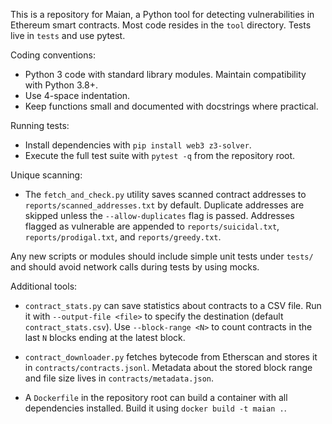 This is a repository for Maian, a Python tool for detecting vulnerabilities in Ethereum smart contracts. Most code resides in the `tool` directory. Tests live in `tests` and use pytest.

Coding conventions:
- Python 3 code with standard library modules. Maintain compatibility with Python 3.8+.
- Use 4-space indentation.
- Keep functions small and documented with docstrings where practical.

Running tests:
- Install dependencies with `pip install web3 z3-solver`.
- Execute the full test suite with `pytest -q` from the repository root.

Unique scanning:
- The `fetch_and_check.py` utility saves scanned contract addresses to
  `reports/scanned_addresses.txt` by default. Duplicate addresses are skipped
  unless the `--allow-duplicates` flag is passed.
  Addresses flagged as vulnerable are appended to
  `reports/suicidal.txt`, `reports/prodigal.txt`, and `reports/greedy.txt`.

Any new scripts or modules should include simple unit tests under `tests/` and should avoid network calls during tests by using mocks.

Additional tools:

- `contract_stats.py` can save statistics about contracts to a CSV file. Run it with
  `--output-file <file>` to specify the destination (default `contract_stats.csv`).
  Use `--block-range <N>` to count contracts in the last `N` blocks ending at the latest block.
- `contract_downloader.py` fetches bytecode from Etherscan and stores it in
  `contracts/contracts.jsonl`. Metadata about the stored block range and file
  size lives in `contracts/metadata.json`.

- A `Dockerfile` in the repository root can build a container with all
  dependencies installed. Build it using `docker build -t maian .`.

